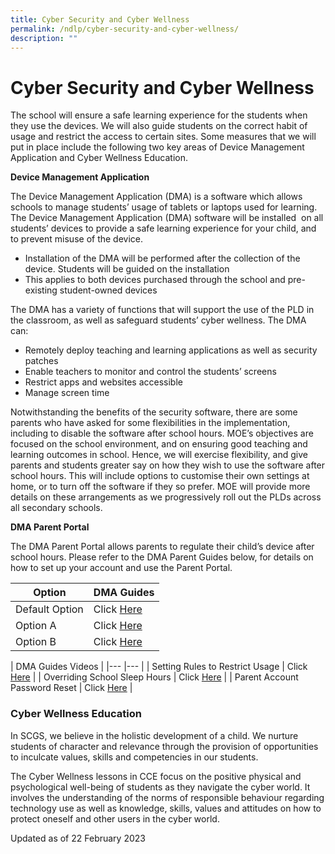 ```yaml
---
title: Cyber Security and Cyber Wellness
permalink: /ndlp/cyber-security-and-cyber-wellness/
description: ""
---
```

# **Cyber Security and Cyber Wellness**

The school will ensure a safe learning experience for the students when they use the devices. We will also guide students on the correct habit of usage and restrict the access to certain sites. Some measures that we will put in place include the following two key areas of Device Management Application and Cyber Wellness Education.

**Device Management Application**

The Device Management Application (DMA) is a software which allows schools to manage students’ usage of tablets or laptops used for learning. The Device Management Application (DMA) software will be installed  on all students’ devices to provide a safe learning experience for your child, and to prevent misuse of the device.

*   Installation of the DMA will be performed after the collection of the device. Students will be guided on the installation
*   This applies to both devices purchased through the school and pre-existing student-owned devices

The DMA has a variety of functions that will support the use of the PLD in the classroom, as well as safeguard students’ cyber wellness. The DMA can:

*   Remotely deploy teaching and learning applications as well as security patches
*   Enable teachers to monitor and control the students’ screens
*   Restrict apps and websites accessible
*   Manage screen time

Notwithstanding the benefits of the security software, there are some parents who have asked for some flexibilities in the implementation, including to disable the software after school hours. MOE’s objectives are focused on the school environment, and on ensuring good teaching and learning outcomes in school. Hence, we will exercise flexibility, and give parents and students greater say on how they wish to use the software after school hours. This will include options to customise their own settings at home, or to turn off the software if they so prefer. MOE will provide more details on these arrangements as we progressively roll out the PLDs across all secondary schools.

**DMA Parent Portal**

The DMA Parent Portal allows parents to regulate their child’s device after school hours. Please refer to the DMA Parent Guides below, for details on how to set up your account and use the Parent Portal.

| Option 	| DMA Guides 	|
|---	|---	|
| Default Option 	| Click [Here](/files/dma%20parent%20guide%20-%20default%20option%20.pdf)	|
| Option A 	| Click [Here](/files/dma%20parent%20guide%20-%20option%20a_compressed.pdf)  	|
| Option B 	| Click [Here](/files/dma%20parent%20guide%20-%20option%20b_compressed.pdf) 	|

| DMA Guides Videos 	|
|---	|---	|
| Setting Rules to Restrict Usage  	| Click [Here](https://vimeo.com/856998824/68e1abd442?share=copy)	|
| Overriding School Sleep Hours 	| Click [Here](/files/dma%20parent%20guide%20-%20option%20a_compressed.pdf)  	|
| Parent Account Password Reset 	| Click [Here](/files/dma%20parent%20guide%20-%20option%20b_compressed.pdf) 	|

### **Cyber Wellness Education** 

In SCGS, we believe in the holistic development of a child. We nurture students of character and relevance through the provision of opportunities to inculcate values, skills and competencies in our students.

The Cyber Wellness lessons in CCE focus on the positive physical and psychological well-being of students as they navigate the cyber world. It involves the understanding of the norms of responsible behaviour regarding technology use as well as knowledge, skills, values and attitudes on how to protect oneself and other users in the cyber world. 

Updated as of 22 February 2023